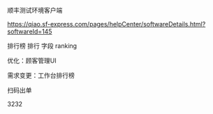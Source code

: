 顺丰测试环境客户端

https://qiao.sf-express.com/pages/helpCenter/softwareDetails.html?softwareId=145



排行榜  排行 字段  ranking



优化：顾客管理UI

需求变更：工作台排行榜



扫码出单

3232